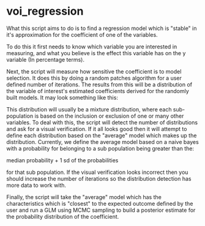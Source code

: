 # voi_regression

What this script aims to do is to find a regression model which is "stable" in it's approximation for the coefficient of one of the variables.

To do this it first needs to know which variable you are interested in measuring, and what you believe is the effect this variable has on the y variable (In percentage terms).

Next, the script will measure how sensitive the coefficient is to model selection.  It does this by doing a random patches algorithm for a user defined number of iterations.  The results from this will be a distribution of the variable of interest's estimated coefficients derived for the randomly built models.  It may look something like this:

This distribution will usually be a mixture distribution, where each sub-population is based on the inclusion or exclusion of one or many other variables.  To deal with this, the script will detect the number of distributions and ask for a visual verification.  If it all looks good then it will attempt to define each distribution based on the "average" model which makes up the distribution.  Currently, we define the average model based on a naive bayes with a probability for belonging to a sub population being greater than the:

median probability + 1 sd of the probabilities 

for that sub population.  If the visual verification looks incorrect then you should increase the number of iterations so the distribution detection has more data to work with.

Finally, the script will take the "average" model which has the characteristics which is "closest" to the expected outcome defined by the user and run a GLM using MCMC sampling to build a posterior estimate for the probability distribution of the coefficient.
